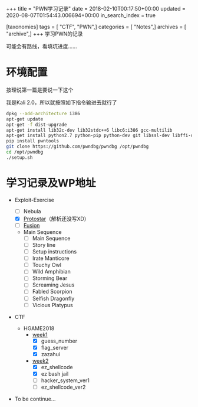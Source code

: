 +++
title = "PWN学习记录"
date = 2018-02-10T00:17:50+00:00
updated = 2020-08-07T01:54:43.006694+00:00
in_search_index = true

[taxonomies]
tags = [ "CTF", "PWN",]
categories = [ "Notes",]
archives = [ "archive",]
+++
学习PWN的记录

可能会有路线，看填坑进度……

<!-- more -->

# 环境配置

按理说第一篇是要说一下这个

我是Kali 2.0，所以就按照如下指令输进去就行了

```bash
dpkg --add-architecture i386 
apt-get update
apt-get -f dist-upgrade 
apt-get install lib32c-dev lib32stdc++6 libc6:i386 gcc-multilib
apt-get install python2.7 python-pip python-dev git libssl-dev libffi-dev build-essential
pip install pwntools
git clone https://github.com/pwndbg/pwndbg /opt/pwndbg
cd /opt/pwndbg
./setup.sh
```

# 学习记录及WP地址

-    Exploit-Exercise

     - [ ] Nebula
     - [x] [Protostar](http://csuwangj.top/2018/07/22/Exploit-Exercise-Protostar%E5%85%A8%E6%94%BB%E7%95%A5-%E8%A7%A3%E6%9E%90/)（解析还没写XD）
     - [ ] [Fusion](https://csuwangj.github.io/2018/08/03/Exploit-Exercise-Fusion%E5%85%A8%E6%94%BB%E7%95%A5-%E8%A7%A3%E6%9E%90/)
     -    Main Sequence
          - [ ] Main Sequence
          - [ ] Story line
          - [ ] Setup instructions
          - [ ] Irate Manticore
          - [ ] Touchy Owl
          - [ ] Wild Amphibian
          - [ ] Storming Bear
          - [ ] Screaming Jesus
          - [ ] Fabled Scorpion
          - [ ] Selfish Dragonfly
          - [ ] Vicious Platypus
-    CTF
     -    HGAME2018
          -    [week1](http://csuwangj.github.io/2018/02/08/HGAME2018-week1WP/)
               - [x] guess_number
               - [x] flag_server
               - [x] zazahui
          -    [week2](http://csuwangj.top/2018/02/16/HGAME2018-week2%E9%83%A8%E5%88%86WP/)
               - [x] ez_shellcode
               - [x] ez bash jail
               - [ ] hacker_system_ver1
               - [ ] ez_shellcode_ver2
-    To be continue...